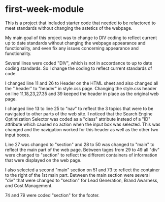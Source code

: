 # first-week-module

This is a project that included starter code that needed to be refactored to meet standards without changing the astetics of the webpage. 

My main goal of this project was to change to DIV coding to reflect current up to date standards without changing the webpage appearance and functionality, and even fix any issues concerning appearance and functionality.

Several lines were coded "DIV", which is not in accordance to up to date coding standards. So I change the coding to reflect current standards of code.

I changed line 11 and 26 to Header on the HTML sheet and also changed all the ".header" to "header" in style.css page.
Changing the style.css header on line 11,18,23,27.35 and 39 keeped the header in place as the original web page.

I changed line 13 to line 25 to "nav" to reflect the 3 topics that were to be navigated to other parts of the web site. I noticed that the Search Engine Optimization Selector was coded as a "class" attribute instead of a "ID" attribute which caused no action when the input box was selected. This was changed and the navigation worked for this header as well as the other two input boxes.

Line 27 was changed to "section" and 28 to 50 was changed to "main" to reflect the main part of the web page.
Between tages from 29 to 49 all "div" were changed to "section" to reflect the different containers of information that were displayed on the web page.

I also selected a second "main" section on 51 and 73 to reflect the container to the right of the 1st main part. 
Between the main section were several "div" that were changed to "section" for Lead Generation, Brand Awarness, and Cost Management.

74 and 79 were coded "section" for the footer.